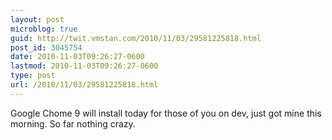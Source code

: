 ```yaml
---
layout: post
microblog: true
guid: http://twit.vmstan.com/2010/11/03/29581225818.html
post_id: 3045754
date: 2010-11-03T09:26:27-0600
lastmod: 2010-11-03T09:26:27-0600
type: post
url: /2010/11/03/29581225818.html
---
```

Google Chome 9 will install today for those of you on dev, just got mine this morning. So far nothing crazy.
